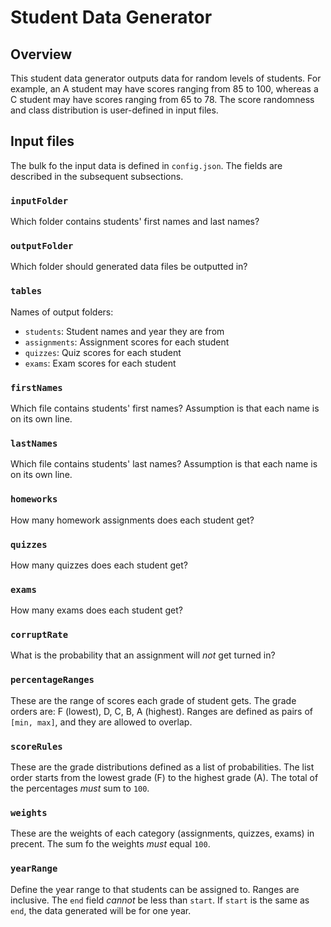 # Student Data Generator

## Overview
This student data generator outputs data for random levels of students. For example, an A student may have scores ranging from 85 to 100, whereas a C student may have scores ranging from 65 to 78. The score randomness and class distribution is user-defined in input files.

## Input files

The bulk fo the input data is defined in `config.json`. The fields are described in the subsequent subsections.

### `inputFolder`

Which folder contains students' first names and last names?

### `outputFolder`

Which folder should generated data files be outputted in?

### `tables`

Names of output folders:
* `students`: Student names and year they are from
* `assignments`: Assignment scores for each student
* `quizzes`: Quiz scores for each student
* `exams`: Exam scores for each student

### `firstNames`

Which file contains students' first names? Assumption is that each name is on its own line.

### `lastNames`

Which file contains students' last names? Assumption is that each name is on its own line.

### `homeworks`

How many homework assignments does each student get?

### `quizzes`

How many quizzes does each student get?

### `exams`

How many exams does each student get?

### `corruptRate`

What is the probability that an assignment will _not_ get turned in?

### `percentageRanges`

These are the range of scores each grade of student gets. The grade orders are: F (lowest), D, C, B, A (highest). Ranges are defined as pairs of `[min, max]`, and they are allowed to overlap.

### `scoreRules`

These are the grade distributions defined as a list of probabilities. The list order starts from the lowest grade (F) to the highest grade (A). The total of the percentages _must_ sum to `100`.

### `weights`

These are the weights of each category (assignments, quizzes, exams) in precent. The sum fo the weights _must_ equal `100`.

### `yearRange`

Define the year range to that students can be assigned to. Ranges are inclusive. The `end` field _cannot_ be less than `start`. If `start` is the same as `end`, the data generated will be for one year.